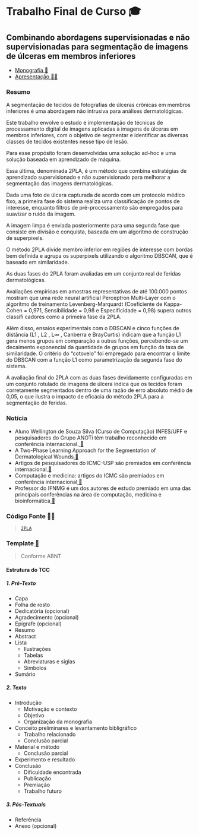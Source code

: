 # Trabalho Final de Curso :mortar_board:
## Combinando abordagens supervisionadas e não supervisionadas para segmentação de imagens de úlceras em membros inferiores
* [Monografia :memo:](https://github.com/sswellington/Template_TCC/blob/master/monografia-min.pdf)
* [Apresentação :man_teacher:](https://github.com/sswellington/Template_TCC/blob/master/apresentation.pdf)

### Resumo

A segmentação de tecidos de fotografias de úlceras crônicas em membros inferiores é uma abordagem não intrusiva para análises dermatológicas. 

Este trabalho envolve o estudo e implementação de técnicas de processamento digital de imagens aplicadas à imagens de úlceras em membros inferiores, com o objetivo de segmentar e identificar as diversas classes de tecidos existentes nesse tipo de lesão. 

Para esse propósito foram desenvolvidas uma solução ad-hoc e uma solução baseada em aprendizado de máquina. 

Essa última, denominada 2PLA, é um método que combina estratégias de aprendizado supervisionado e não supervisionado para melhorar a segmentação das imagens dermatológicas. 

Dada uma foto de úlcera capturada de acordo com um protocolo médico fixo, a primeira fase do sistema realiza uma classificação
de pontos de interesse, enquanto filtros de pré-processamento são empregados para suavizar o ruído da imagem. 

A imagem limpa é enviada posteriormente para uma segunda fase que consiste em divisão e conquista, baseada em um algoritmo de construção de superpixels. 

O método 2PLA divide membro inferior em regiões de interesse com bordas bem definida e agrupa os superpixels utilizando o algoritmo DBSCAN, que é baseado em similaridade. 

As duas fases do 2PLA foram avaliadas em um conjunto real de feridas dermatológicas. 

Avaliações empíricas em amostras representativas de até 100.000 pontos mostram que uma rede neural artificial
Perceptron Multi-Layer com o algoritmo de treinamento Levenberg-Marquardt (Coeficiente de Kappa-Cohen = 0,971, Sensibilidade = 0,98 e Especificidade = 0,98) supera outros classifi cadores como a primeira fase da 2PLA. 

Além disso, ensaios experimentais com o DBSCAN e cinco funções de distância (L1 , L2 , L∞ , Canberra e BrayCurtis) indicam que a função L1 gera
menos grupos em comparação a outras funções, percebendo-se um decaimento exponencial da quantidade de grupos em função da taxa de similaridade. O critério do “cotovelo” foi empregado para encontrar o limite do DBSCAN com a função L1 como parametrização da segunda fase do sistema. 

A avaliação final do 2PLA com as duas fases devidamente configuradas em um conjunto rotulado de imagens de úlcera indica que os tecidos foram corretamente segmentados dentro de uma razão de erro absoluto médio de 0,05, o que ilustra o impacto de eficácia do método 2PLA para a segmentação de feridas.

### Notícia
* Aluno Wellington de Souza Silva (Curso de Computação) INFES/UFF e pesquisadores do Grupo ANOTi têm trabalho reconhecido em conferência internacional.[ :link:](http://infes.uff.br/aluno-do-infes-uff-e-pesquisadores-do-grupo-anoti-tem-trabalho-reconhecido-em-conferencia-internacional-aluno-wellington-de-souza-silva-do-curso-de-computacao-do-infes-uff-foi-premiado-como-finalist/)
* A Two-Phase Learning Approach for the Segmentation of Dermatological Wounds[ :link:](https://www.computer.org/csdl/proceedings-article/cbms/2019/228600a343/1cdO0qLxGvK)
* Artigos de pesquisadores do ICMC-USP são premiados em conferência internacional[ :link:](https://www.computer.org/csdl/proceedings-article/cbms/2019/228600a343/1cdO0qLxGvK)
* Computação e medicina: artigos do ICMC são premiados em conferência internacional[ :link:](https://icmc.usp.br/noticias/4404-computacao-e-medicina-artigos-do-icmc-sao-premiados-em-conferencia-internacional)
* Professor do IFNMG é um dos autores de estudo premiado em uma das principais conferências na área de computação, medicina e bioinformática[ :link:](https://www.ifnmg.edu.br/mais-noticias-portal/492-portal-noticias-2019/21351-professor-do-ifnmg-e-um-dos-autores-de-estudo-premiado-em-uma-das-principais-conferencias-na-area-de-computacao-medicina-e-bioinformatica)

### Código Fonte :man_technologist:
> [`2PLA`](https://github.com/sswellington/2PLA)

### Template[ :link:](https://github.com/sswellington/Template_TCC/tree/master/Template)

> Conforme ABNT 

#### Estrutura do TCC

##### 1. Pré-Texto
* Capa 
* Folha de rosto
* Dedicatória (opcional) 
* Agradecimento (opcional)
* Epígrafe (opcional)
* Resumo
* Abstract
* Lista
  * Ilustrações
  * Tabelas
  * Abreviaturas e siglas
  * Símbolos
* Sumário

##### 2. Texto
* Introdução 
	* Motivação e contexto
	* Objetivo
	* Organização da monografia
* Conceito preliminares e levantamento bibligráfico
	* Trabalho relacionado 
	* Conclusão parcial
* Material e método
	* Conclusão parcial
* Experimento e resultado
* Conclusão
	* Dificuldade encontrada
	* Publicação
	* Premiação
	* Trabalho futuro

##### 3. Pós-Textuais
* Referência
* Anexo (opcional)
